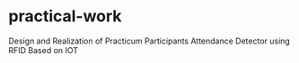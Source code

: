 # practical-work
Design and Realization of Practicum Participants Attendance Detector using RFID Based on IOT
